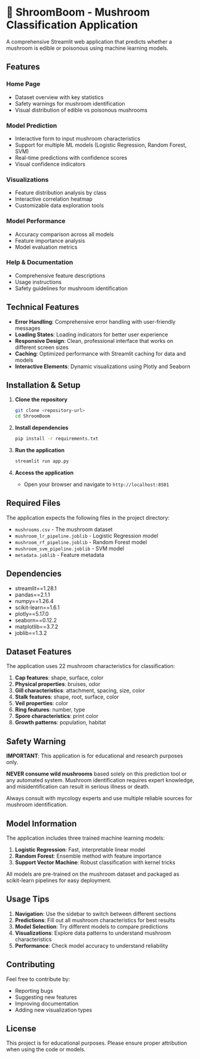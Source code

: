 # 🍄 ShroomBoom - Mushroom Classification Application

A comprehensive Streamlit web application that predicts whether a mushroom is edible or poisonous using machine learning models.

## Features

### Home Page

- Dataset overview with key statistics
- Safety warnings for mushroom identification
- Visual distribution of edible vs poisonous mushrooms

### Model Prediction

- Interactive form to input mushroom characteristics
- Support for multiple ML models (Logistic Regression, Random Forest, SVM)
- Real-time predictions with confidence scores
- Visual confidence indicators

### Visualizations

- Feature distribution analysis by class
- Interactive correlation heatmap
- Customizable data exploration tools

### Model Performance

- Accuracy comparison across all models
- Feature importance analysis
- Model evaluation metrics

### Help & Documentation

- Comprehensive feature descriptions
- Usage instructions
- Safety guidelines for mushroom identification

## Technical Features

- **Error Handling**: Comprehensive error handling with user-friendly messages
- **Loading States**: Loading indicators for better user experience
- **Responsive Design**: Clean, professional interface that works on different screen sizes
- **Caching**: Optimized performance with Streamlit caching for data and models
- **Interactive Elements**: Dynamic visualizations using Plotly and Seaborn

## Installation & Setup

1. **Clone the repository**

   ```bash
   git clone <repository-url>
   cd ShroomBoom
   ```

2. **Install dependencies**

   ```bash
   pip install -r requirements.txt
   ```

3. **Run the application**

   ```bash
   streamlit run app.py
   ```

4. **Access the application**
   - Open your browser and navigate to `http://localhost:8501`

## Required Files

The application expects the following files in the project directory:

- `mushrooms.csv` - The mushroom dataset
- `mushroom_lr_pipeline.joblib` - Logistic Regression model
- `mushroom_rf_pipeline.joblib` - Random Forest model
- `mushroom_svm_pipeline.joblib` - SVM model
- `metadata.joblib` - Feature metadata

## Dependencies

- streamlit==1.28.1
- pandas==2.1.1
- numpy==1.26.4
- scikit-learn==1.6.1
- plotly==5.17.0
- seaborn==0.12.2
- matplotlib==3.7.2
- joblib==1.3.2

## Dataset Features

The application uses 22 mushroom characteristics for classification:

1. **Cap features**: shape, surface, color
2. **Physical properties**: bruises, odor
3. **Gill characteristics**: attachment, spacing, size, color
4. **Stalk features**: shape, root, surface, color
5. **Veil properties**: color
6. **Ring features**: number, type
7. **Spore characteristics**: print color
8. **Growth patterns**: population, habitat

## Safety Warning

**IMPORTANT**: This application is for educational and research purposes only.

**NEVER consume wild mushrooms** based solely on this prediction tool or any automated system. Mushroom identification requires expert knowledge, and misidentification can result in serious illness or death.

Always consult with mycology experts and use multiple reliable sources for mushroom identification.

## Model Information

The application includes three trained machine learning models:

1. **Logistic Regression**: Fast, interpretable linear model
2. **Random Forest**: Ensemble method with feature importance
3. **Support Vector Machine**: Robust classification with kernel tricks

All models are pre-trained on the mushroom dataset and packaged as scikit-learn pipelines for easy deployment.

## Usage Tips

1. **Navigation**: Use the sidebar to switch between different sections
2. **Predictions**: Fill out all mushroom characteristics for best results
3. **Model Selection**: Try different models to compare predictions
4. **Visualizations**: Explore data patterns to understand mushroom characteristics
5. **Performance**: Check model accuracy to understand reliability

## Contributing

Feel free to contribute by:

- Reporting bugs
- Suggesting new features
- Improving documentation
- Adding new visualization types

## License

This project is for educational purposes. Please ensure proper attribution when using the code or models.

